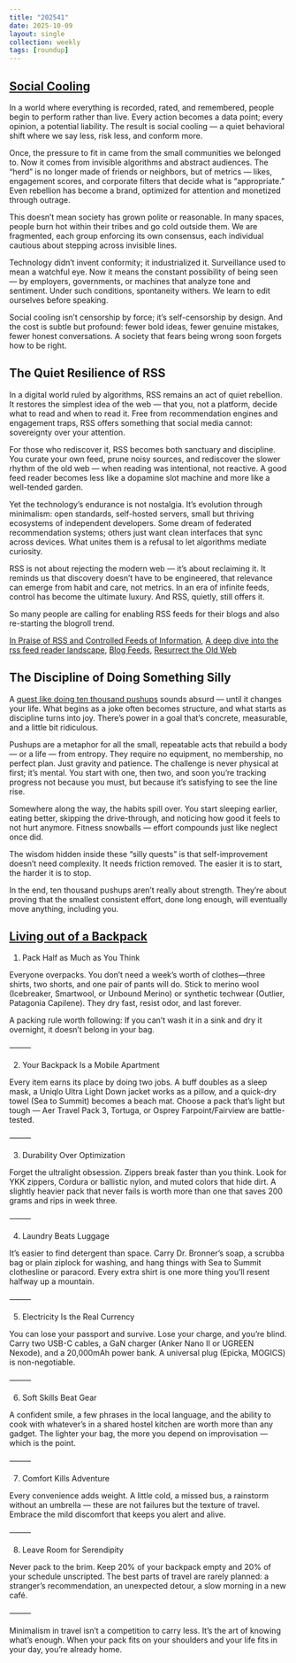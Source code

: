 ```yaml
---
title: "202541"
date: 2025-10-09
layout: single
collection: weekly
tags: [roundup]
---
```


## [Social Cooling](https://www.socialcooling.com/)

In a world where everything is recorded, rated, and remembered, people begin to perform rather than live. Every action becomes a data point; every opinion, a potential liability. The result is social cooling — a quiet behavioral shift where we say less, risk less, and conform more.

Once, the pressure to fit in came from the small communities we belonged to. Now it comes from invisible algorithms and abstract audiences. The “herd” is no longer made of friends or neighbors, but of metrics — likes, engagement scores, and corporate filters that decide what is “appropriate.” Even rebellion has become a brand, optimized for attention and monetized through outrage.

This doesn’t mean society has grown polite or reasonable. In many spaces, people burn hot within their tribes and go cold outside them. We are fragmented, each group enforcing its own consensus, each individual cautious about stepping across invisible lines.

Technology didn’t invent conformity; it industrialized it. Surveillance used to mean a watchful eye. Now it means the constant possibility of being seen — by employers, governments, or machines that analyze tone and sentiment. Under such conditions, spontaneity withers. We learn to edit ourselves before speaking.

Social cooling isn’t censorship by force; it’s self-censorship by design. And the cost is subtle but profound: fewer bold ideas, fewer genuine mistakes, fewer honest conversations. A society that fears being wrong soon forgets how to be right.

## The Quiet Resilience of RSS

In a digital world ruled by algorithms, RSS remains an act of quiet rebellion. It restores the simplest idea of the web — that you, not a platform, decide what to read and when to read it. Free from recommendation engines and engagement traps, RSS offers something that social media cannot: sovereignty over your attention.

For those who rediscover it, RSS becomes both sanctuary and discipline. You curate your own feed, prune noisy sources, and rediscover the slower rhythm of the old web — when reading was intentional, not reactive. A good feed reader becomes less like a dopamine slot machine and more like a well-tended garden.

Yet the technology’s endurance is not nostalgia. It’s evolution through minimalism: open standards, self-hosted servers, small but thriving ecosystems of independent developers. Some dream of federated recommendation systems; others just want clean interfaces that sync across devices. What unites them is a refusal to let algorithms mediate curiosity.

RSS is not about rejecting the modern web — it’s about reclaiming it. It reminds us that discovery doesn’t have to be engineered, that relevance can emerge from habit and care, not metrics. In an era of infinite feeds, control has become the ultimate luxury. And RSS, quietly, still offers it.

So many people are calling for enabling RSS feeds for their blogs and also re-starting the blogroll trend. 

[In Praise of RSS and Controlled Feeds of Information](https://blog.burkert.me/posts/in_praise_of_syndication/), [A deep dive into the rss feed reader landscape](https://lighthouseapp.io/blog/feed-reader-deep-dive), [Blog Feeds](https://blogfeeds.net/), [Resurrect the Old Web](https://stevedylandev.bearblog.dev/resurrect-the-old-web/)

## The Discipline of Doing Something Silly

A [quest like doing ten thousand pushups](https://wjgilmore.com/articles/10000-pushups) sounds absurd — until it changes your life. What begins as a joke often becomes structure, and what starts as discipline turns into joy. There’s power in a goal that’s concrete, measurable, and a little bit ridiculous.

Pushups are a metaphor for all the small, repeatable acts that rebuild a body — or a life — from entropy. They require no equipment, no membership, no perfect plan. Just gravity and patience. The challenge is never physical at first; it’s mental. You start with one, then two, and soon you’re tracking progress not because you must, but because it’s satisfying to see the line rise.

Somewhere along the way, the habits spill over. You start sleeping earlier, eating better, skipping the drive-through, and noticing how good it feels to not hurt anymore. Fitness snowballs — effort compounds just like neglect once did.

The wisdom hidden inside these “silly quests” is that self-improvement doesn’t need complexity. It needs friction removed. The easier it is to start, the harder it is to stop.

In the end, ten thousand pushups aren’t really about strength. They’re about proving that the smallest consistent effort, done long enough, will eventually move anything, including you.

## [Living out of a Backpack](https://jeremymaluf.com/onebag/)

1. Pack Half as Much as You Think

Everyone overpacks. You don’t need a week’s worth of clothes—three shirts, two shorts, and one pair of pants will do. Stick to merino wool (Icebreaker, Smartwool, or Unbound Merino) or synthetic techwear (Outlier, Patagonia Capilene). They dry fast, resist odor, and last forever.

A packing rule worth following: If you can’t wash it in a sink and dry it overnight, it doesn’t belong in your bag.

⸻

2. Your Backpack Is a Mobile Apartment

Every item earns its place by doing two jobs. A buff doubles as a sleep mask, a Uniqlo Ultra Light Down jacket works as a pillow, and a quick-dry towel (Sea to Summit) becomes a beach mat.
Choose a pack that’s light but tough — Aer Travel Pack 3, Tortuga, or Osprey Farpoint/Fairview are battle-tested.

⸻

3. Durability Over Optimization

Forget the ultralight obsession. Zippers break faster than you think. Look for YKK zippers, Cordura or ballistic nylon, and muted colors that hide dirt. A slightly heavier pack that never fails is worth more than one that saves 200 grams and rips in week three.

⸻

4. Laundry Beats Luggage

It’s easier to find detergent than space. Carry Dr. Bronner’s soap, a scrubba bag or plain ziplock for washing, and hang things with Sea to Summit clothesline or paracord. Every extra shirt is one more thing you’ll resent halfway up a mountain.

⸻

5. Electricity Is the Real Currency

You can lose your passport and survive. Lose your charge, and you’re blind. Carry two USB-C cables, a GaN charger (Anker Nano II or UGREEN Nexode), and a 20,000mAh power bank. A universal plug (Epicka, MOGICS) is non-negotiable.

⸻

6. Soft Skills Beat Gear

A confident smile, a few phrases in the local language, and the ability to cook with whatever’s in a shared hostel kitchen are worth more than any gadget. The lighter your bag, the more you depend on improvisation — which is the point.

⸻

7. Comfort Kills Adventure

Every convenience adds weight. A little cold, a missed bus, a rainstorm without an umbrella — these are not failures but the texture of travel. Embrace the mild discomfort that keeps you alert and alive.

⸻

8. Leave Room for Serendipity

Never pack to the brim. Keep 20% of your backpack empty and 20% of your schedule unscripted. The best parts of travel are rarely planned: a stranger’s recommendation, an unexpected detour, a slow morning in a new café.

⸻

Minimalism in travel isn’t a competition to carry less. It’s the art of knowing what’s enough. When your pack fits on your shoulders and your life fits in your day, you’re already home.

